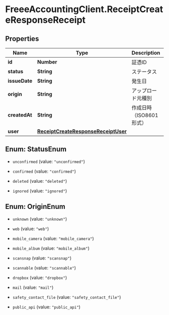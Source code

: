 # FreeeAccountingClient.ReceiptCreateResponseReceipt

## Properties
Name | Type | Description | Notes
------------ | ------------- | ------------- | -------------
**id** | **Number** | 証憑ID | 
**status** | **String** | ステータス | 
**issueDate** | **String** | 発生日 | [optional] 
**origin** | **String** | アップロード元種別 | 
**createdAt** | **String** | 作成日時（ISO8601形式） | 
**user** | [**ReceiptCreateResponseReceiptUser**](ReceiptCreateResponseReceiptUser.md) |  | 


<a name="StatusEnum"></a>
## Enum: StatusEnum


* `unconfirmed` (value: `"unconfirmed"`)

* `confirmed` (value: `"confirmed"`)

* `deleted` (value: `"deleted"`)

* `ignored` (value: `"ignored"`)




<a name="OriginEnum"></a>
## Enum: OriginEnum


* `unknown` (value: `"unknown"`)

* `web` (value: `"web"`)

* `mobile_camera` (value: `"mobile_camera"`)

* `mobile_album` (value: `"mobile_album"`)

* `scansnap` (value: `"scansnap"`)

* `scannable` (value: `"scannable"`)

* `dropbox` (value: `"dropbox"`)

* `mail` (value: `"mail"`)

* `safety_contact_file` (value: `"safety_contact_file"`)

* `public_api` (value: `"public_api"`)




